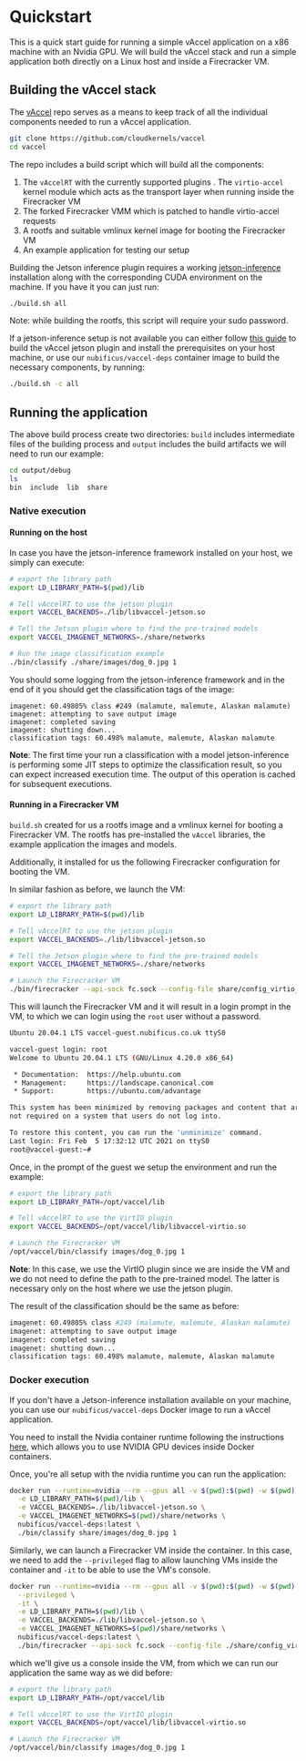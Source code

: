 # Quickstart

This is a quick start guide for running a simple vAccel application on a x86
machine with an Nvidia GPU. We will build the vAccel stack and run a simple
application both directly on a Linux host and inside a Firecracker VM.

## Building the vAccel stack

The [vAccel](https://github.com/cloudkernels/vaccel) repo serves as a means to
keep track of all the individual components needed to run a vAccel application.

```sh
git clone https://github.com/cloudkernels/vaccel
cd vaccel
```

The repo includes a build script which will build all the components:

1. The `vAccelRT` with the currently supported plugins
. The `virtio-accel` kernel module which acts as the transport layer when
running inside the Firecracker VM
1. The forked Firecracker VMM which is patched to handle virtio-accel requests
1. A rootfs and suitable vmlinux kernel image for booting the Firecracker VM
1. An example application for testing our setup

Building the Jetson inference plugin requires a working
[jetson-inference](https://github.com/dusty-nv/jetson-inference) installation
along with the corresponding CUDA environment on the machine. If you have it
you can just run:

```sh
./build.sh all
```

Note: while building the rootfs, this script will require your sudo password.

If a jetson-inference setup is not available you can either follow [this
guide](/jetson) to build the vAccel jetson plugin and install the prerequisites
on your host machine, or use our `nubificus/vaccel-deps` container image to
build the necessary components, by running:

```sh
./build.sh -c all
```

## Running the application

The above build process create two directories: `build` includes intermediate
files of the building process and `output` includes the build artifacts we will
need to run our example:

```sh
cd output/debug
ls
bin  include  lib  share
```

### Native execution

#### Running on the host

In case you have the jetson-inference framework installed on your host, we
simply can execute:

```sh
# export the library path
export LD_LIBRARY_PATH=$(pwd)/lib

# Tell vAccelRT to use the jetson plugin
export VACCEL_BACKENDS=./lib/libvaccel-jetson.so

# Tell the Jetson plugin where to find the pre-trained models
export VACCEL_IMAGENET_NETWORKS=./share/networks

# Run the image classification example
./bin/classify ./share/images/dog_0.jpg 1
```

You should some logging from the jetson-inference framework and in the end of
it you should get the classification tags of the image:

```
imagenet: 60.49805% class #249 (malamute, malemute, Alaskan malamute)
imagenet: attempting to save output image
imagenet: completed saving
imagenet: shutting down...
classification tags: 60.498% malamute, malemute, Alaskan malamute
```

**Note**: The first time your run a classification with a model jetson-inference
is performing some JIT steps to optimize the classification result, so you can
expect increased execution time. The output of this operation is cached for
subsequent executions.

#### Running in a Firecracker VM 

`build.sh` created for us a rootfs image and a vmlinux kernel for booting a
Firecracker VM. The rootfs has pre-installed the `vAccel` libraries, the example
application the images and models.

Additionally, it installed for us the following Firecracker configuration for
booting the VM.

In similar fashion as before, we launch the VM:

```sh
# export the library path
export LD_LIBRARY_PATH=$(pwd)/lib

# Tell vAccelRT to use the jetson plugin
export VACCEL_BACKENDS=./lib/libvaccel-jetson.so

# Tell the Jetson plugin where to find the pre-trained models
export VACCEL_IMAGENET_NETWORKS=./share/networks

# Launch the Firecracker VM
./bin/firecracker --api-sock fc.sock --config-file share/config_virtio_accel.json --seccomp-level 0
```

This will launch the Firecracker VM and it will result in a login prompt in the
VM, to which we can login using the `root` user without a password.

```sh
Ubuntu 20.04.1 LTS vaccel-guest.nubificus.co.uk ttyS0

vaccel-guest login: root
Welcome to Ubuntu 20.04.1 LTS (GNU/Linux 4.20.0 x86_64)

 * Documentation:  https://help.ubuntu.com
 * Management:     https://landscape.canonical.com
 * Support:        https://ubuntu.com/advantage

This system has been minimized by removing packages and content that are
not required on a system that users do not log into.

To restore this content, you can run the 'unminimize' command.
Last login: Fri Feb  5 17:32:12 UTC 2021 on ttyS0
root@vaccel-guest:~# 
```

Once, in the prompt of the guest we setup the environment and run the example:

```sh
# export the library path
export LD_LIBRARY_PATH=/opt/vaccel/lib

# Tell vAccelRT to use the VirtIO plugin
export VACCEL_BACKENDS=/opt/vaccel/lib/libvaccel-virtio.so

# Launch the Firecracker VM
/opt/vaccel/bin/classify images/dog_0.jpg 1
```

**Note**: In this case, we use the VirtIO plugin since we are inside the VM
and we do not need to define the path to the pre-trained model. The latter is
necessary only on the host where we use the jetson plugin.

The result of the classification should be the same as before:

```sh
imagenet: 60.49805% class #249 (malamute, malemute, Alaskan malamute)
imagenet: attempting to save output image
imagenet: completed saving
imagenet: shutting down...
classification tags: 60.498% malamute, malemute, Alaskan malamute
```

### Docker execution

If you don't have a Jetson-inference installation available on your machine, you
can use our `nubificus/vaccel-deps` Docker image to run a vAccel application.

You need to install the Nvidia container runtime following the instructions
[here](https://github.com/NVIDIA/nvidia-container-runtime), which allows you
to use NVIDIA GPU devices inside Docker containers.

Once, you're all setup with the nvidia runtime you can run the application:

```sh
docker run --runtime=nvidia --rm --gpus all -v $(pwd):$(pwd) -w $(pwd) \
  -e LD_LIBRARY_PATH=$(pwd)/lib \
  -e VACCEL_BACKENDS=./lib/libvaccel-jetson.so \
  -e VACCEL_IMAGENET_NETWORKS=$(pwd)/share/networks \
  nubificus/vaccel-deps:latest \
  ./bin/classify share/images/dog_0.jpg 1 
```

Similarly, we can launch a Firecracker VM inside the container. In this case,
we need to add the `--privileged` flag to allow launching VMs inside the
container and `-it` to be able to use the VM's console.

```sh
docker run --runtime=nvidia --rm --gpus all -v $(pwd):$(pwd) -w $(pwd) \
  --privileged \
  -it \
  -e LD_LIBRARY_PATH=$(pwd)/lib \
  -e VACCEL_BACKENDS=./lib/libvaccel-jetson.so \
  -e VACCEL_IMAGENET_NETWORKS=$(pwd)/share/networks \
  nubificus/vaccel-deps:latest \
  ./bin/firecracker --api-sock fc.sock --config-file ./share/config_virtio_accel.json --seccomp-level 0
```

which we'll give us a console inside the VM, from which we can run our application
the same way as we did before:

```sh
# export the library path
export LD_LIBRARY_PATH=/opt/vaccel/lib

# Tell vAccelRT to use the VirtIO plugin
export VACCEL_BACKENDS=/opt/vaccel/lib/libvaccel-virtio.so

# Launch the Firecracker VM
/opt/vaccel/bin/classify images/dog_0.jpg 1
```

